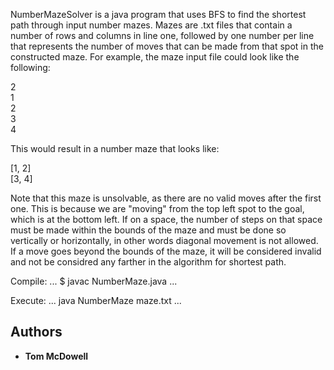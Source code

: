 NumberMazeSolver is a java program that uses BFS to find the shortest path through input number mazes. Mazes are .txt files that contain a number of rows and columns in line one, followed by one number per line that represents the number of moves that can be made from that spot in the constructed maze. For example, the maze input file could look like the following:

2 <br>
1 <br>
2 <br>
3 <br>
4 <br>

This would result in a number maze that looks like:

 [1, 2] <br>
 [3, 4]
 
 Note that this maze is unsolvable, as there are no valid moves after the first one. This is because we are "moving" from the top left spot to the goal, which is at the bottom left. If on a space, the number of steps on that space must be made within the bounds of the maze and must be done so vertically or horizontally, in other words diagonal movement is not allowed. If a move goes beyond the bounds of the maze, it will be considered invalid and not be considred any farther in the algorithm for shortest path.

Compile:
...
$ javac NumberMaze.java
...

Execute:
...
java NumberMaze maze.txt
...


## Authors

* **Tom McDowell**
